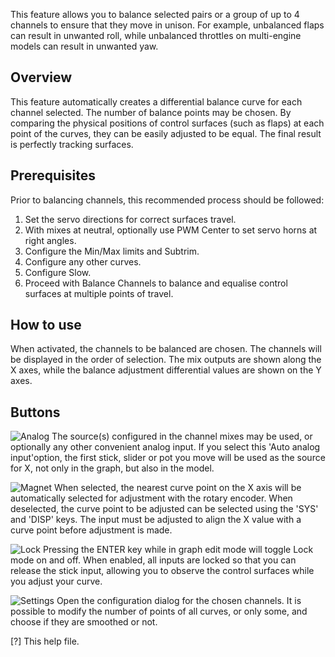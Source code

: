This feature allows you to balance selected pairs or a group of up to 4 channels to ensure that they move in unison. For example, unbalanced flaps can result in unwanted roll, while unbalanced throttles on multi-engine models can result in unwanted yaw.

## Overview
This feature automatically creates a differential balance curve for each channel selected. The number of balance points may be chosen. By comparing the physical positions of control surfaces (such as flaps) at each point of the curves, they can be easily adjusted to be equal. The final result is perfectly tracking surfaces.

## Prerequisites 
Prior to balancing channels, this recommended process should be followed:
1. Set the servo directions for correct surfaces travel.
2. With mixes at neutral, optionally use PWM Center to set servo horns at right angles.
3. Configure the Min/Max limits and Subtrim.
4. Configure any other curves.
5. Configure Slow.
6. Proceed with Balance Channels to balance and equalise control surfaces at multiple points of travel.

## How to use
When activated, the channels to be balanced are chosen. The channels will be displayed in the order of selection. The mix outputs are shown along the X axes, while the balance adjustment differential values are shown on the Y axes.

## Buttons
![Analog](/bitmaps/system/icon_analog.png) The source(s) configured in the channel mixes may be used, or optionally any other convenient analog input. If you select this 'Auto analog input'option, the first stick, slider or pot you move will be used as the source for X, not only in the graph, but also in the model.

![Magnet](/bitmaps/system/icon_magnet.png) When selected, the nearest curve point on the X axis will be automatically selected for adjustment with the rotary encoder. When deselected, the curve point to be adjusted can be selected using the 'SYS' and 'DISP' keys. The input must be adjusted to align the X value with a curve point before adjustment is made.

![Lock](/bitmaps/system/icon_lock.png) Pressing the ENTER key while in graph edit mode will toggle Lock mode on and off. When enabled, all inputs are locked so that you can release the stick input, allowing you to observe the control surfaces while you adjust your curve.

![Settings](/bitmaps/system/icon_system.png) Open the configuration dialog for the chosen channels. It is possible to modify the number of points of all curves, or only some, and choose if they are smoothed or not.

[?] This help file.
